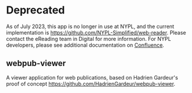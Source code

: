 # Deprecated

As of July 2023, this app is no longer in use at NYPL, and the current implementation is https://github.com/NYPL-Simplified/web-reader. Please contact the eReading team in Digital for more information. For NYPL developers, please see additional documentation on [Confluence](https://confluence.nypl.org/display/DIGTL/Webreader).

## webpub-viewer

A viewer application for web publications, based on Hadrien Gardeur's proof of concept https://github.com/HadrienGardeur/webpub-viewer.

